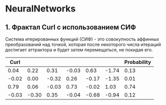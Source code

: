 # NeuralNetworks

## 1. Фрактал Curl с использованием СИФ
Система итерированных функций (СИФ) - это совокупность аффинных преобразований над точкой, которая после некоторого числа итераций достигает аттрактора и будет затем перемещаться, не покидая его.



|  Curl||  |  |  | | Probability|
|----------|----------|----------|----------|----------|----------|----------|
| 0.04 | 0.22 | 0.31 | -0.03 | 0.63 | -1.74 | 0.13 |
|-0.02 | 0.00	|-0.32 |	0.26|	-0.17|	-1.35|	0.01|
|0.79	|0.06	|-0.03|	0.73|	-0.02|	1.03|	0.74|
|-0.03|	-0.30|	0.35|	-0.04|	-0.68|	-0.94|	0.12|
